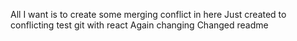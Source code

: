 All I want is to create some merging conflict in here
Just created to conflicting test git with react
Again changing 
Changed readme
